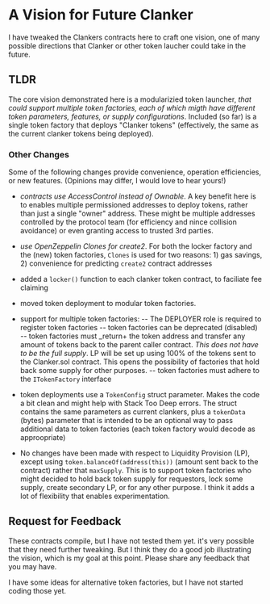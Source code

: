 # A Vision for Future Clanker

I have tweaked the Clankers contracts here to craft one vision, one of many possible directions that Clanker or other token laucher could take in the future.

## TLDR

The core vision demonstrated here is a modularizied token launcher, _that could support multiple token factories, each of which migth have different token parameters, features, or supply configurations_. Included (so far) is a single token factory that deploys "Clanker tokens" (effectively, the same as the current clanker tokens being deployed).

### Other Changes

Some of the following changes provide convenience, operation efficiencies, or new features. (Opinions may differ, I would love to hear yours!)

- *contracts use AccessControl instead of Ownable*. A key benefit here is to enables multiple permissioned addresses to deploy tokens, rather than just a single "owner" address. These might be multiple addresses controlled by the protocol team (for efficiency and nince collision avoidance) or even granting access to trusted 3rd parties.

- *use OpenZeppelin Clones for create2*. For both the locker factory and the (new) token factories, `Clones` is used for two reasons: 1) gas savings, 2) convenience for predicting `create2` contract addresses

- added a `locker()` function to each clanker token contract, to faciliate fee claiming

- moved token deployment to modular token factories.
- support for multiple token factories:
-- The DEPLOYER role is required to register token factories
-- token factories can be deprecated (disabled)
-- token factories must _return+ the token address and transfer any amount of tokens back to the parent caller contract. _This does not have to be the full supply_. LP will be set up using 100% of the tokens sent to the Clanker.sol contract. This opens the possibility of factories that hold back some supply for other purposes.
-- token factories must adhere to the `ITokenFactory` interface

- token deployments use a `TokenConfig` struct parameter. Makes the code a bit clean and might help with Stack Too Deep errors. The struct contains the same parameters as current clankers, plus a `tokenData` (bytes) parameter that is intended to be an optional way to pass additional data to token factories (each token factory would decode as approopriate)

- No changes have been made with respect to Liquidity Provision (LP), except using `token.balanceOf(address(this))` (amount sent back to the contract) rather that `maxSupply`. This is to support token factories who might decided to hold back token supply for requestors, lock some supply, create secondary LP, or for any other purpose. I think it adds a lot of flexibility that enables experimentation.

## Request for Feedback
These contracts compile, but I have not tested them yet. it's very possible that they need further tweaking. But I think they do a good job illustrating the vision, which is my goal at this point. Please share any feedback that you may have.

I have some ideas for alternative token factories, but I have not started coding those yet.